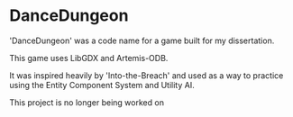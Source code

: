 # DanceDungeon

'DanceDungeon' was a code name for a game built for my dissertation. 

This game uses LibGDX and Artemis-ODB. 

It was inspired heavily by 'Into-the-Breach' and used as a way to practice using the Entity Component System and Utility AI. 

This project is no longer being worked on
